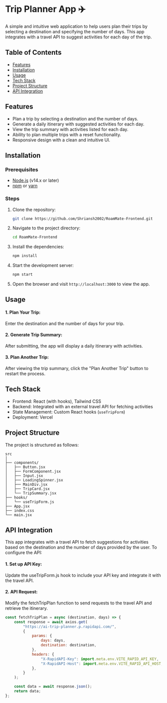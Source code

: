 # Trip Planner App ✈️

A simple and intuitive web application to help users plan their trips by selecting a destination and specifying the number of days. This app integrates with a travel API to suggest activities for each day of the trip.

## Table of Contents

-   [Features](#features)
-   [Installation](#installation)
-   [Usage](#usage)
-   [Tech Stack](#tech-stack)
-   [Project Structure](#project-structure)
-   [API Integration](#api-integration)

## Features

-   Plan a trip by selecting a destination and the number of days.
-   Generate a daily itinerary with suggested activities for each day.
-   View the trip summary with activities listed for each day.
-   Ability to plan multiple trips with a reset functionality.
-   Responsive design with a clean and intuitive UI.

## Installation

### Prerequisites

-   [Node.js](https://nodejs.org/) (v14.x or later)
-   [npm](https://www.npmjs.com/) or [yarn](https://yarnpkg.com/)

### Steps

1. Clone the repository:

    ```bash
    git clone https://github.com/Shriansh2002/RoamMate-Frontend.git
    ```

2. Navigate to the project directory:

    ```bash
    cd RoamMate-Frontend
    ```

3. Install the dependencies:

    ```bash
    npm install
    ```

4. Start the development server:

    ```bash
    npm start
    ```

5. Open the browser and visit `http://localhost:3000` to view the app.

## Usage

#### 1. Plan Your Trip:

Enter the destination and the number of days for your trip.

#### 2. Generate Trip Summary:

After submitting, the app will display a daily itinerary with activities.

#### 3. Plan Another Trip:

After viewing the trip summary, click the "Plan Another Trip" button to restart the process.

## Tech Stack

-   Frontend: React (with hooks), Tailwind CSS
-   Backend: Integrated with an external travel API for fetching activities
-   State Management: Custom React hooks (`useTripForm`)
-   Deployment: Vercel

## Project Structure

The project is structured as follows:

    src
    │
    ├── components/
    │   ├── Button.jsx
    │   ├── FormComponent.jsx
    │   ├── Input.jsx
    │   ├── LoadingSpinner.jsx
    │   ├── MainDiv.jsx
    │   ├── TripCard.jsx
    │   └── TripSummary.jsx
    ├── hooks/
    │   └── useTripForm.js
    ├── App.jsx
    ├── index.css
    └── main.jsx

## API Integration

This app integrates with a travel API to fetch suggestions for activities based on the destination and the number of days provided by the user. To configure the API:

#### 1. Set up API Key:

Update the useTripForm.js hook to include your API key and integrate it with the travel API.

#### 2. API Request:

Modify the fetchTripPlan function to send requests to the travel API and retrieve the itinerary.

```javascript
const fetchTripPlan = async (destination, days) => {
	const response = await axios.get(
		"https://ai-trip-planner.p.rapidapi.com/",
		{
			params: {
				days: days,
				destination: destination,
			},
			headers: {
				"X-RapidAPI-Key": import.meta.env.VITE_RAPID_API_KEY,
				"X-RapidAPI-Host": import.meta.env.VITE_RAPID_API_HOST,
			},
		}
	);

	const data = await response.json();
	return data;
};
```
